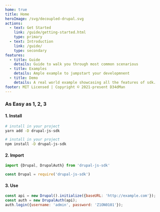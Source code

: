 ```yaml
---
home: true
title: Home
heroImage: /svg/decoupled-drupal.svg
actions:
  - text: Get Started
    link: /guide/getting-started.html
    type: primary
  - text: Introduction
    link: /guide/
    type: secondary
features:
  - title: Guide
    details: Guide to walk you through most common scenarious
  - title: Examples
    details: Ample example to jumpstart your developmnent
  - title: Demo
    details: A real world example showcasing all the features of sdk.
footer: MIT Licensed | Copyright © 2021-present D34dMan
---
```


### As Easy as 1, 2, 3

#### 1. Install
<CodeGroup>
  <CodeGroupItem title="YARN" active>

```bash
# install in your project
yarn add -D drupal-js-sdk
```
  </CodeGroupItem>

  <CodeGroupItem title="NPM">
  
```bash
# install in your project
npm install -D drupal-js-sdk
```

  </CodeGroupItem>
</CodeGroup>

#### 2. Import
<CodeGroup>
  <CodeGroupItem title="ES Module" active>

```js
import {Drupal, DrupalAuth} from 'drupal-js-sdk'
```
  </CodeGroupItem>

  <CodeGroupItem title="Require">
  
```js
const Drupal = require('drupal-js-sdk')
```

  </CodeGroupItem>
</CodeGroup>

#### 3. Use
```js
const api = new Drupal().initialize({baseURL: 'http://example.com'});
const auth = new DrupalAuth(api);
auth.login({username: 'admin', password: 'Z1ON0101'});
```